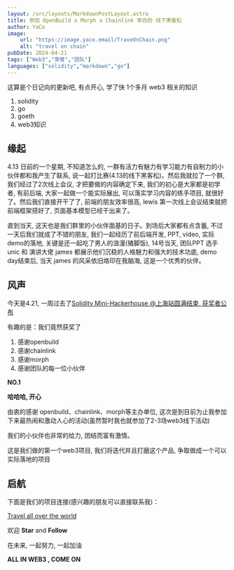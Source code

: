 ```yaml
---
layout: /src/layouts/MarkdownPostLayout.astro
title: 参加 OpenBuild x Morph x Chainlink 举办的 线下黑客松
author: YaCo
image:
    url: "https://image.yaco.email/TraveOnChain.png"
    alt: "travel on chain"
pubDate: 2024-04-21
tags: ["Web3","荣誉","团队"]
languages: ["solidity","markdown","go"]
---
```


这算是个日记向的更新吧, 有点开心, 学了快 1个多月 web3 相关的知识

1. solidity
2. go
3. goeth
4. web3知识

## 缘起

4.13 日前的一个星期, 不知道怎么的, 一群有活力有魅力有学习能力有自制力的小伙伴都和我产生了联系, 说一起打比赛(4.13的线下黑客松)。然后我就拉了一个群, 我们经过了2次线上会议, 才把要做的内容确定下来, 我们的初心是大家都是初学者, 有前后端, 大家一起做一个能实际展出, 可以落实学习内容的练手项目, 就很好了。然后我们直接开干了了, 前端的朋友效率很高, lewis 第一次线上会议结束就把前端框架搭好了, 页面基本模型已经干出来了。

直到当天, 这天也是我们群里的小伙伴面基的日子。到场后大家都有点含蓄, 不过一天后我们就成了不错的朋友, 我们一起经历了前后端开发, PPT, video, 实际demo的落地, 关键是还一起吃了男人的浪漫(猪脚饭), 14号当天, 团队PPT 选手 unic 和 演讲大佬 james 都展示他们沉稳的人格魅力和强大的技术功底, demo day结束后, 当天 james 的风采依旧烙印在我脑海, 这是一个优秀的伙伴。

## 风声

今天是4.21, 一周过去了[Solidity Mini-Hackerhouse @上海站圆满结束, 获奖者公布](https://mp.weixin.qq.com/s/t3I7_uPr5aEEoYsjVTS31Q)
    
有趣的是：我们竟然获奖了

1. 感谢openbuild
2. 感谢chainlink
3. 感谢morph
4. 感谢团队的每一位小伙伴


**NO.1**

**哈哈哈, 开心**

由衷的感谢 openbuild、chainlink、morph等主办单位, 这次是到目前为止我参加下来最热闹和激动人心的活动(虽然暂时我也就参加了2-3场web3线下活动)
  	
我们的小伙伴也非常的给力, 团结而富有激情。
  	
这是我们做的第一个web3项目, 我们将迭代并且打磨这个产品, 争取做成一个可以实际落地的项目

## 启航

下面是我们的项目连接(感兴趣的朋友可以直接联系我)：

[Travel all over the world](https://github.com/composable-NFT/Documentation)

欢迎 **Star** and **Follow**

在未来, 一起努力, 一起加油

**ALL IN WEB3 , COME ON**
